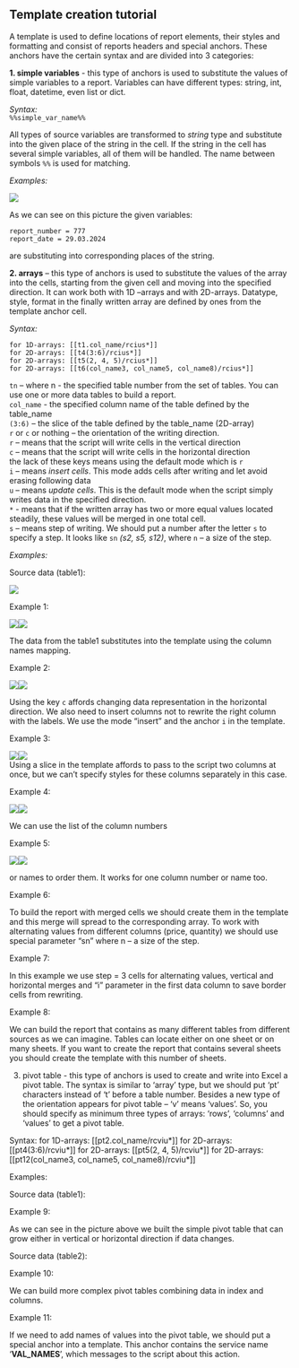 ## Template creation tutorial

A template is used to define locations of report elements, their styles and formatting and consist of reports headers and special anchors. These anchors have the certain syntax and are divided into 3 categories:

**1. simple variables** - this type of anchors is used to substitute the values of simple variables to a report. Variables can have different types: string, int, float, datetime, even list or dict.
    
*Syntax:*  
`%%simple_var_name%%`
      
All types of source variables are transformed to *string* type and substitute into the given place of the string in the cell. If the string in the cell has several simple variables, all of them will be handled. The name between symbols `%%` is used for matching.

*Examples:*  

![](./pictures/image002.jpg)  

As we can see on this picture the given variables:
```
report_number = 777
report_date = 29.03.2024
```
are substituting into corresponding places of the string.

**2. arrays** – this type of anchors is used to substitute the values of the array into the cells, starting from the given cell and moving into the specified direction.
It can work both with 1D –arrays and with 2D-arrays.
Datatype, style, format in the finally written array are defined by ones from the template anchor cell.
    
*Syntax:*  
```
for 1D-arrays: [[t1.col_name/rcius*]]
for 2D-arrays: [[t4(3:6)/rcius*]]
for 2D-arrays: [[t5(2, 4, 5)/rcius*]]
for 2D-arrays: [[t6(col_name3, col_name5, col_name8)/rcius*]]
```

`tn` – where n - the specified table number from the set of tables. You can use one or more data tables to build a report.  
`col_name` - the specified column name of the table defined by the table_name  
`(3:6)` – the slice of the table defined by the table_name (2D-array)  
`r` or `c` or nothing – the orientation of the writing direction.  
`r` – means that the script will write cells in the vertical direction  
`c` – means that the script will write cells in the horizontal direction  
the lack of these keys means using the default mode which is `r`  
`i` – means *insert cells*. This mode adds cells after writing and let avoid erasing following data  
`u` – means *update cells*. This is the default mode when the script simply writes data in the specified direction.  
`*` - means that if the written array has two or more equal values located steadily, these values will be merged in one total cell.  
`s` – means step of writing. We should put a number after the letter `s` to specify a step. It looks like `sn` *(s2, s5, s12)*, where `n` – a size of the step.  

*Examples:*  

Source data (table1):  

![](./pictures/image003.png)

Example 1:

![](./pictures/image006.jpg)![](./pictures/image008.jpg)

  The data from the table1 substitutes into the template using the column names mapping.
      
Example 2:

![](./pictures/image010.jpg)![](./pictures/image012.jpg)  

Using the key `c` affords changing data representation in the horizontal direction.
We also need to insert columns not to rewrite the right column with the labels. We use the mode “insert” and the anchor `i` in the template.

Example 3:  

![](./pictures/image014.jpg)![](./pictures/image016.jpg)  
Using a slice in the template affords to pass to the script two columns at once, but we can’t specify styles for these columns separately in this case. 

Example 4:  

![](./pictures/image018.jpg)![](./pictures/image020.jpg) 

We can use the list of the column numbers 

Example 5:  

![](./pictures/image022.jpg)![](./pictures/image024.jpg) 

or names to order them.
It works for one column number or name too.

Example 6:

To build the report with merged cells we should create them in the template and this merge will spread to the corresponding array. To work with alternating values from different columns (price, quantity) we should use special parameter “sn” where n – a size of the step.

Example 7:
 
In this example we use step = 3 cells for alternating values, vertical and horizontal merges and “i” parameter in the first data column to save border cells from rewriting.






Example 8:

We can build the report that contains as many different tables from different sources as we can imagine. Tables can locate either on one sheet or on many sheets. If you want to create the report that contains several sheets you should create the template with this number of sheets.


3) pivot table - this type of anchors is used to create and write into Excel a pivot table.
The syntax is similar to ‘array’ type, but we should put ‘pt’ characters instead of ‘t’ before a table number. 
Besides a new type of the orientation appears for pivot table – ‘v’  means ‘values’. So, you should specify as minimum three types of arrays: ‘rows’, ‘columns’ and ‘values’ to get a pivot table.

Syntax:
for 1D-arrays: [[pt2.col_name/rcviu*]]
for 2D-arrays: [[pt4(3:6)/rcviu*]]
for 2D-arrays: [[pt5(2, 4, 5)/rcviu*]]
for 2D-arrays: [[pt12(col_name3, col_name5, col_name8)/rcviu*]]

Examples:

Source data (table1):   

Example 9:

 As we can see in the picture above we built the simple pivot table that can grow either in vertical or horizontal direction if data changes.



Source data (table2): 


Example 10:
           

We can build more complex pivot tables combining data in index and columns.

Example 11:
           

If we need to add names of values into the pivot table, we should put a special anchor into a template. This anchor contains the service name ‘__VAL_NAMES__’, which messages to the script about this action.
